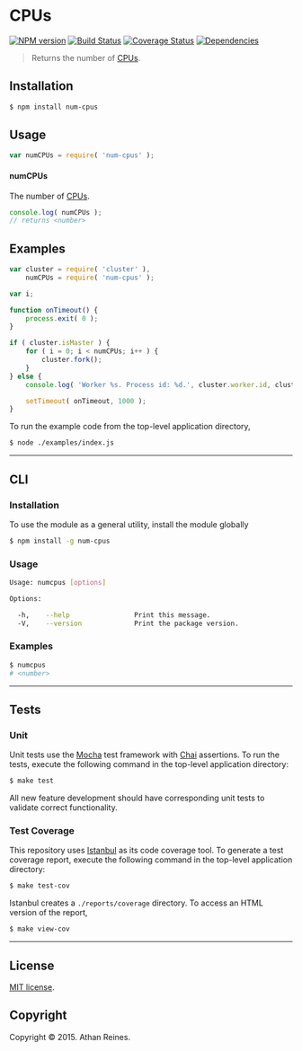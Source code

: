 CPUs
===
[![NPM version][npm-image]][npm-url] [![Build Status][travis-image]][travis-url] [![Coverage Status][codecov-image]][codecov-url] [![Dependencies][dependencies-image]][dependencies-url]

> Returns the number of [CPUs](https://nodejs.org/api/os.html#os_os_cpus).


## Installation

``` bash
$ npm install num-cpus
```


## Usage

``` javascript
var numCPUs = require( 'num-cpus' );
```

#### numCPUs

The number of [CPUs](https://nodejs.org/api/os.html#os_os_cpus).

``` javascript
console.log( numCPUs );
// returns <number>
```


## Examples

``` javascript
var cluster = require( 'cluster' ),
	numCPUs = require( 'num-cpus' );

var i;

function onTimeout() {
	process.exit( 0 );
}

if ( cluster.isMaster ) {
	for ( i = 0; i < numCPUs; i++ ) {
		cluster.fork();
	}
} else {
	console.log( 'Worker %s. Process id: %d.', cluster.worker.id, cluster.worker.process.pid );

	setTimeout( onTimeout, 1000 );
}
```

To run the example code from the top-level application directory,

``` bash
$ node ./examples/index.js
```


---
## CLI


### Installation

To use the module as a general utility, install the module globally

``` bash
$ npm install -g num-cpus
```


### Usage

``` bash
Usage: numcpus [options]

Options:

  -h,    --help                Print this message.
  -V,    --version             Print the package version.
```


### Examples

``` bash
$ numcpus
# <number>
```

---
## Tests

### Unit

Unit tests use the [Mocha](http://mochajs.org/) test framework with [Chai](http://chaijs.com) assertions. To run the tests, execute the following command in the top-level application directory:

``` bash
$ make test
```

All new feature development should have corresponding unit tests to validate correct functionality.


### Test Coverage

This repository uses [Istanbul](https://github.com/gotwarlost/istanbul) as its code coverage tool. To generate a test coverage report, execute the following command in the top-level application directory:

``` bash
$ make test-cov
```

Istanbul creates a `./reports/coverage` directory. To access an HTML version of the report,

``` bash
$ make view-cov
```


---
## License

[MIT license](http://opensource.org/licenses/MIT).


## Copyright

Copyright &copy; 2015. Athan Reines.


[npm-image]: http://img.shields.io/npm/v/num-cpus.svg
[npm-url]: https://npmjs.org/package/num-cpus

[travis-image]: http://img.shields.io/travis/kgryte/node-num-cpus/master.svg
[travis-url]: https://travis-ci.org/kgryte/node-num-cpus

[codecov-image]: https://img.shields.io/codecov/c/github/kgryte/node-num-cpus/master.svg
[codecov-url]: https://codecov.io/github/kgryte/node-num-cpus?branch=master

[dependencies-image]: http://img.shields.io/david/kgryte/node-num-cpus.svg
[dependencies-url]: https://david-dm.org/kgryte/node-num-cpus

[dev-dependencies-image]: http://img.shields.io/david/dev/kgryte/node-num-cpus.svg
[dev-dependencies-url]: https://david-dm.org/dev/kgryte/node-num-cpus

[github-issues-image]: http://img.shields.io/github/issues/kgryte/node-num-cpus.svg
[github-issues-url]: https://github.com/kgryte/node-num-cpus/issues
